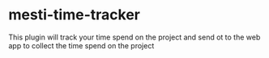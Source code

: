 # mesti-time-tracker

This plugin will track your time spend on the project and send ot to the web app to collect the time spend on the project
